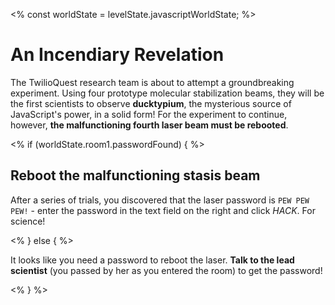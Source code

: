 <%
const worldState = levelState.javascriptWorldState;
%>

# An Incendiary Revelation

The TwilioQuest research team is about to attempt a groundbreaking experiment. Using four prototype molecular stabilization beams, they will be the first scientists to observe **ducktypium**, the mysterious source of JavaScript's power, in a solid form! For the experiment to continue, however, **the malfunctioning fourth laser beam must be rebooted**.

<% if (worldState.room1.passwordFound) { %>

## Reboot the malfunctioning stasis beam

After a series of trials, you discovered that the laser password is `PEW PEW PEW!` - enter the password in the text field on the right and click *HACK*. For science!

<% } else { %>

It looks like you need a password to reboot the laser. **Talk to the lead scientist** (you passed by her as you entered the room) to get the password!

<% } %>
